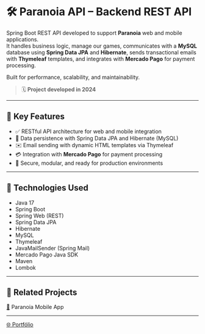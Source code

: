 # 🛠️ Paranoia API – Backend REST API

Spring Boot REST API developed to support **Paranoia** web and mobile applications.  
It handles business logic, manage our games, communicates with a **MySQL** database using **Spring Data JPA** and **Hibernate**, sends transactional emails with **Thymeleaf** templates, and integrates with **Mercado Pago** for payment processing.

Built for performance, scalability, and maintainability.

> 🗓️ **Project developed in 2024**

---

## 🔗 Key Features

- ✅ RESTful API architecture for web and mobile integration
- 💾 Data persistence with Spring Data JPA and Hibernate (MySQL)
- ✉️ Email sending with dynamic HTML templates via Thymeleaf
- 💳 Integration with **Mercado Pago** for payment processing
- 🔐 Secure, modular, and ready for production environments

---

## 🚀 Technologies Used

- Java 17
- Spring Boot
- Spring Web (REST)
- Spring Data JPA
- Hibernate
- MySQL
- Thymeleaf
- JavaMailSender (Spring Mail)
- Mercado Pago Java SDK
- Maven
- Lombok

---

## 🧩 Related Projects

[🔗](https://github.com/MunizErthal/paranoia-mobile)  Paranoia Mobile App

---

<a href="https://fernandome.com" target="_blank">🌐 Portfólio</a>
